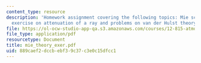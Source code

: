 ```yaml
---
content_type: resource
description: 'Homework assignment covering the following topics: Mie scattering program,
  exercise on attenuation of a ray and problems on van der Hulst theory.'
file: https://ol-ocw-studio-app-qa.s3.amazonaws.com/courses/12-815-atmospheric-radiation-fall-2006/889caef2dccbebf39c37c3e0c15dfcc1_mie_theory_exer.pdf
file_type: application/pdf
resourcetype: Document
title: mie_theory_exer.pdf
uid: 889caef2-dccb-ebf3-9c37-c3e0c15dfcc1
---
```

